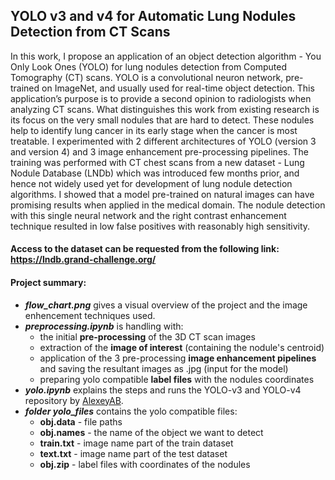 ## YOLO v3 and v4 for Automatic Lung Nodules Detection from CT Scans
In this work, I propose an application of an object detection algorithm - You Only Look
Ones (YOLO) for lung nodules detection from Computed Tomography (CT) scans. YOLO
is a convolutional neuron network, pre-trained on ImageNet, and usually used for real-time
object detection. This application’s purpose is to provide a second opinion to radiologists when
analyzing CT scans. What distinguishes this work from existing research is its focus on the very
small nodules that are hard to detect. These nodules help to identify lung cancer in its early
stage when the cancer is most treatable. I experimented with 2 different architectures of YOLO
(version 3 and version 4) and 3 image enhancement pre-processing pipelines. The training was
performed with CT chest scans from a new dataset - Lung Nodule Database (LNDb) which was
introduced few months prior, and hence not widely used yet for development of lung nodule
detection algorithms. I showed that a model pre-trained on natural images can have promising
results when applied in the medical domain. The nodule detection with this single neural network
and the right contrast enhancement technique resulted in low false positives with reasonably high
sensitivity.

#### Access to the dataset can be requested from the following link: https://lndb.grand-challenge.org/

#### Project summary:
- ***flow_chart.png*** gives a visual overview of the project and the image enhencement techniques used.
- ***preprocessing.ipynb*** is handling with:
  - the initial **pre-processing** of the 3D CT scan images
  - extraction of the **image of interest** (containing the nodule's centroid)
  - application of the 3 pre-processing **image enhancement pipelines** and saving the resultant images as .jpg (input for the model)
  - preparing yolo compatible **label files** with the nodules coordinates
- ***yolo.ipynb*** explains the steps and runs the YOLO-v3 and YOLO-v4 repository by [AlexeyAB](https://github.com/AlexeyAB/darknet).
- ***folder yolo_files*** contains the yolo compatible files:
  - **obj.data** - file paths
  - **obj.names** - the name of the object we want to detect
  - **train.txt** - image name part of the train dataset
  - **text.txt** - image name part of the test dataset
  - **obj.zip** - label files with coordinates of the nodules
